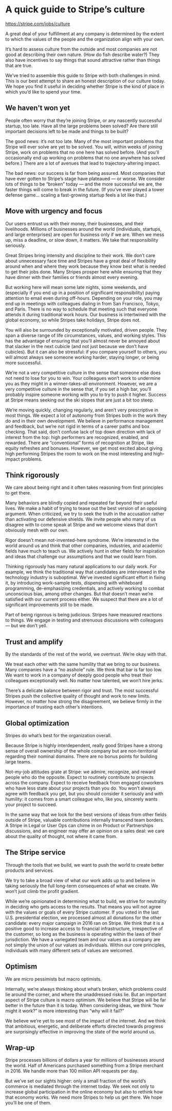# A quick guide to Stripe’s culture

https://stripe.com/jobs/culture

A great deal of your fulfillment at any company is determined by the extent to which the values of the people and the organization align with your own.

It’s hard to assess culture from the outside and most companies are not good at describing their own nature. (How do fish describe water?) They also have incentives to say things that sound attractive rather than things that are true.

We’ve tried to assemble this guide to Stripe with both challenges in mind. This is our best attempt to share an honest description of our culture today. We hope you find it useful in deciding whether Stripe is the kind of place in which you’d like to spend your time.


## We haven't won yet

People often worry that they’re joining Stripe, or any nascently successful startup, too late. Have all the large problems been solved? Are there still important decisions left to be made and things to be built?

The good news: it’s not too late. Many of the most important problems that Stripe will ever solve are yet to be solved. You will, within weeks of joining Stripe, work on problems that no one here has solved before. (And you’ll occasionally end up working on problems that no one anywhere has solved before.) There are a lot of avenues that lead to trajectory-altering impact.

The bad news: our success is far from being assured. Most companies that have ever gotten to Stripe’s stage have plateaued — or worse. We consider lots of things to be “broken” today — and the more successful we are, the faster things will come to break in the future. (If you’ve ever played a tower defense game… scaling a fast-growing startup feels a lot like that.)


## Move with urgency and focus

Our users entrust us with their money, their businesses, and their livelihoods. Millions of businesses around the world (individuals, startups, and large enterprises) are open for business only if we are. When we mess up, miss a deadline, or slow down, it matters. We take that responsibility seriously.

Great Stripes bring intensity and discipline to their work. We don’t care about unnecessary face time and Stripes have a great deal of flexibility around when and where they work because they know best what is needed to get their jobs done. Many Stripes prosper here while ensuring that they have dinner with their families or friends almost every evening.

But working here will mean some late nights, some weekends, and (especially if you end up in a position of significant responsibility) paying attention to email even during off-hours. Depending on your role, you may end up in meetings with colleagues dialing in from San Francisco, Tokyo, and Paris. There is no way to schedule that meeting such that everyone attends it during traditional work hours. Our business is intertwined with the global economy, so while Stripes take holidays, Stripe does not.

You will also be surrounded by exceptionally motivated, driven people. They span a diverse range of life circumstances, values, and working styles. This has the advantage of ensuring that you’ll almost never be annoyed about that slacker in the next cubicle (and not just because we don’t have cubicles). But it can also be stressful: if you compare yourself to others, you will almost always see someone working harder, staying longer, or being more successful.

We’re not a very competitive culture in the sense that someone else does not need to lose for you to win. Your colleagues won’t work to undermine you as they might in a winner-takes-all environment. However, we are a very competitive culture in the sense that, if you set a high bar, you’ll probably inspire someone working with you to try to push it higher. Success at Stripe means seeking out the ski slopes that are just a bit too steep.

We’re moving quickly, changing regularly, and aren’t very prescriptive in most things. We expect a lot of autonomy from Stripes both in the work they do and in their own development. We believe in performance management and feedback, but we’re not rigid in terms of a career paths and box checking. That said, don’t confuse lack of top down direction with lack of interest from the top: high performers are recognized, enabled, and rewarded. There are “conventional” forms of recognition at Stripe, like equity refreshes and bonuses. However, we get most excited about giving high performing Stripes the room to work on the most interesting and high-impact problems.


## Think rigorously

We care about being right and it often takes reasoning from first principles to get there.

Many behaviors are blindly copied and repeated far beyond their useful lives. We make a habit of trying to tease out the best version of an opposing argument. When criticized, we try to seek the truth in the accusation rather than activating our defensive shields. We invite people who many of us disagree with to come speak at Stripe and we welcome views that don’t obviously mesh with our own.

Rigor doesn’t mean not-invented-here syndrome. We’re interested in the world around us and think that other companies, industries, and academic fields have much to teach us. We actively hunt in other fields for inspiration and ideas that challenge our assumptions and that we could learn from.

Thinking rigorously has many natural applications to our daily work. For example, we think the traditional way that candidates are interviewed in the technology industry is suboptimal. We’ve invested significant effort in fixing it, by introducing work-sample tests, dispensing with whiteboard programming, de-emphasizing credentials, and actively working to combat unconscious bias, among other changes. But that doesn’t mean we’re satisfied with our current process either. We suspect that there are a lot of significant improvements still to be made.

Part of being rigorous is being judicious. Stripes have measured reactions to things. We engage in testing and strenuous discussions with colleagues — but we don’t yell.


## Trust and amplify

By the standards of the rest of the world, we overtrust. We’re okay with that.

We treat each other with the same humility that we bring to our business. Many companies have a “no asshole” rule. We think that bar is far too low. We want to work in a company of deeply good people who treat their colleagues exceptionally well. No matter how talented, we won’t hire jerks.

There’s a delicate balance between rigor and trust. The most successful Stripes push the collective quality of thought and work to new limits. However, no matter how strong the disagreement, we believe firmly in the importance of trusting each other’s intentions.



## Global optimization

Stripes do what’s best for the organization overall.

Because Stripe is highly interdependent, really good Stripes have a strong sense of overall ownership of the whole company but are non-territorial regarding their nominal domains. There are no bonus points for building large teams.

Not-my-job attitudes grate at Stripe: we admire, recognize, and reward people who do the opposite. Expect to routinely contribute to projects across the company. Expect to receive feedback from engaged coworkers who have less state about your projects than you do. You won’t always agree with feedback you get, but you should consider it seriously and with humility: it comes from a smart colleague who, like you, sincerely wants your project to succeed.

In the same way that we look for the best versions of ideas from other fields outside of Stripe, valuable contributions internally transcend team borders. A Stripe in Legal or User Ops can chime in on Product or Partnerships discussions, and an engineer may offer an opinion on a sales deal: we care about the quality of thought, not where it came from.



## The Stripe service

Through the tools that we build, we want to push the world to create better products and services.

We try to take a broad view of what our work adds up to and believe in taking seriously the full long-term consequences of what we create. We won’t just climb the profit gradient.

While we’re opinionated in determining what to build, we strive for neutrality in deciding who gets access to the results. That means you will not agree with the values or goals of every Stripe customer. If you voted in the last U.S. presidential election, we processed almost all donations for the other candidate: every major campaign in 2016 ran on Stripe. We think that it is a positive good to increase access to financial infrastructure, irrespective of the customer, so long as the business is operating within the laws of their jurisdiction. We have a variegated team and our values as a company are not simply the union of our values as individuals. Within our core principles, individuals with many different sets of values are welcomed.


## Optimism

We are micro pessimists but macro optimists.

Internally, we’re always thinking about what’s broken, which problems could lie around the corner, and where the unaddressed risks lie. But an important aspect of Stripe culture is macro optimism. We believe that Stripe will be far better in the future than it is today. When considering ideas, we think “how might it work?” is more interesting than “why will it fail?”

We believe we’re yet to see most of the impact of the internet. And we think that ambitious, energetic, and deliberate efforts directed towards progress are surprisingly effective in improving the state of the world around us.

## Wrap-up

Stripe processes billions of dollars a year for millions of businesses around the world. Half of Americans purchased something from a Stripe merchant in 2016. We handle more than 100 million API requests per day.

But we’ve set our sights higher: only a small fraction of the world’s commerce is mediated through the internet today. We seek not only to increase global participation in the online economy but also to rethink how that economy works. We need more Stripes to help us get there. We hope you’ll be one of them.
